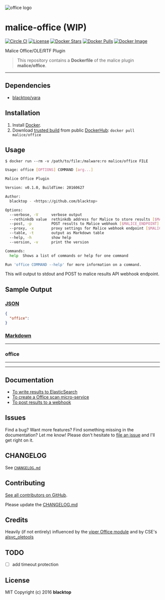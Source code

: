 ![office logo](https://github.com/malice-plugins/office/blob/master/docs/office.png)

# malice-office (WIP)

[![Circle CI](https://circleci.com/gh/malice-plugins/office.png?style=shield)](https://circleci.com/gh/malice-plugins/office) [![License](http://img.shields.io/:license-mit-blue.svg)](http://doge.mit-license.org) [![Docker Stars](https://img.shields.io/docker/stars/malice/office.svg)](https://hub.docker.com/r/malice/office/) [![Docker Pulls](https://img.shields.io/docker/pulls/malice/office.svg)](https://hub.docker.com/r/malice/office/) [![Docker Image](https://img.shields.io/badge/docker%20image-77.4MB-blue.svg)](https://hub.docker.com/r/malice/office/)

Malice Office/OLE/RTF Plugin

> This repository contains a **Dockerfile** of the malice plugin **malice/office**.

---

## Dependencies

- [blacktop/yara](https://hub.docker.com/r/blacktop/yara/)

## Installation

1. Install [Docker](https://www.docker.io/).
2. Download [trusted build](https://hub.docker.com/r/malice/office/) from public [DockerHub](https://hub.docker.com): `docker pull malice/office`

## Usage

```
$ docker run --rm -v /path/to/file:/malware:ro malice/office FILE
```

```bash
Usage: office [OPTIONS] COMMAND [arg...]

Malice Office Plugin

Version: v0.1.0, BuildTime: 20160627

Author:
  blacktop - <https://github.com/blacktop>

Options:
  --verbose, -V      verbose output
  --rethinkdb value  rethinkdb address for Malice to store results [$MALICE_RETHINKDB]
  --post, -p         POST results to Malice webhook [$MALICE_ENDPOINT]
  --proxy, -x        proxy settings for Malice webhook endpoint [$MALICE_PROXY]
  --table, -t        output as Markdown table
  --help, -h         show help
  --version, -v      print the version

Commands:
  help  Shows a list of commands or help for one command

Run 'office COMMAND --help' for more information on a command.
```

This will output to stdout and POST to malice results API webhook endpoint.

## Sample Output

### [JSON](https://github.com/malice-plugins/office/blob/master/docs/results.json)

```json
{
  "office":
}
```

### [Markdown](https://github.com/malice-plugins/office/blob/master/docs/SAMPLE.md)

---

### office

---

---

## Documentation

- [To write results to ElasticSearch](https://github.com/malice-plugins/office/blob/master/docs/elasticsearch.md)
- [To create a Office scan micro-service](https://github.com/malice-plugins/office/blob/master/docs/web.md)
- [To post results to a webhook](https://github.com/malice-plugins/office/blob/master/docs/callback.md)

## Issues

Find a bug? Want more features? Find something missing in the documentation? Let me know! Please don't hesitate to [file an issue](https://github.com/malice-plugins/office/issues/new) and I'll get right on it.

## CHANGELOG

See [`CHANGELOG.md`](https://github.com/malice-plugins/office/blob/master/CHANGELOG.md)

## Contributing

[See all contributors on GitHub](https://github.com/malice-plugins/office/graphs/contributors).

Please update the [CHANGELOG.md](https://github.com/malice-plugins/office/blob/master/CHANGELOG)

## Credits

Heavily (if not entirely) influenced by the [viper Office module](https://github.com/viper-framework/viper/blob/master/viper/modules/office.py) and by CSE's [alsvc_oletools](https://bitbucket.org/cse-assemblyline/alsvc_oletools)

## TODO

- [ ] add timeout protection

## License

MIT Copyright (c) 2016 **blacktop**
